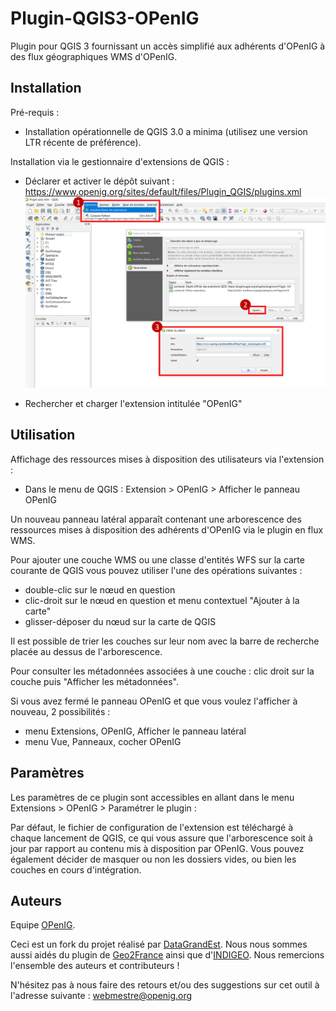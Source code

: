 Plugin-QGIS3-OPenIG
=======================

Plugin pour QGIS 3 fournissant un accès simplifié aux adhérents d'OPenIG à des flux géographiques WMS d'OPenIG.


Installation
-------
Pré-requis :
* Installation opérationnelle de QGIS 3.0 a minima (utilisez une version LTR récente de préférence).

Installation via le gestionnaire d'extensions de QGIS :
* Déclarer et activer le dépôt suivant : https://www.openig.org/sites/default/files/Plugin_QGIS/plugins.xml
![alt text](/openig/images/ajout_depot_qgis.PNG)

* Rechercher et charger l'extension intitulée "OPenIG"


Utilisation
-------
Affichage des ressources mises à disposition des utilisateurs via l'extension :
* Dans le menu de QGIS : Extension > OPenIG > Afficher le panneau OPenIG

Un nouveau panneau latéral apparaît contenant une arborescence des ressources mises à disposition des adhérents d'OPenIG via le plugin en flux WMS.   

Pour ajouter une couche WMS ou une classe d'entités WFS sur la carte courante de QGIS vous pouvez utiliser l'une des opérations suivantes :
* double-clic sur le nœud en question
* clic-droit sur le nœud en question et menu contextuel "Ajouter à la carte"
* glisser-déposer du nœud sur la carte de QGIS

Il est possible de trier les couches sur leur nom avec la barre de recherche placée au dessus de l'arborescence.

Pour consulter les métadonnées associées à une couche : clic droit sur la couche puis "Afficher les métadonnées".

Si vous avez fermé le panneau OPenIG et que vous voulez l'afficher à nouveau, 2 possibilités :

* menu Extensions, OPenIG, Afficher le panneau latéral
* menu Vue, Panneaux, cocher OPenIG

Paramètres
-------
Les paramètres de ce plugin sont accessibles en allant dans le menu Extensions > OPenIG > Paramétrer le plugin :

Par défaut, le fichier de configuration de l'extension est téléchargé à chaque lancement de QGIS, ce qui vous assure que l'arborescence soit à jour par rapport au contenu mis à disposition par OPenIG. Vous pouvez également décider de masquer ou non les dossiers vides, ou bien les couches en cours d'intégration.

Auteurs
-------
Equipe [OPenIG](https://www.openig.org/).

Ceci est un fork du projet réalisé par [DataGrandEst](https://github.com/geograndest/qgis-plugin). Nous nous sommes aussi aidés du plugin de [Geo2France](https://github.com/geo2france/idg-qgis3-plugin/blob/main/README.md) ainsi que d'[INDIGEO](https://gitlab.in2p3.fr/letg/indigeo-for-qgis). Nous remercions l'ensemble des auteurs et contributeurs !

N'hésitez pas à nous faire des retours et/ou des suggestions sur cet outil à l'adresse suivante : webmestre@openig.org

